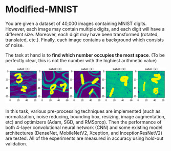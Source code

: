 # Modified-MNIST

You are given a dataset of 40,000 images containing MNIST digits. However, each image may contain multiple digits, and each digit will have a different size. Moreover, each digit may have been transformed (rotated, translated, etc.). Finally, each image contains a background which consists of noise.

The task at hand is to **find which number occupies the most space**. (To be perfectly clear, this is not the number with the highiest arithmetic value)

![Modified MNIST](./image/modified_mnist.png)

In this task, various pre-processing techniques are implemented (such as normalization, noise reducing, bounding box, resizing, image augmentation, etc) and optimizers (Adam, SGD, and RMSprop). Then the performance of both 4-layer convolutional neural network (CNN) and some existing model architectures (DenseNet, MobileNetV2, Xception, and InceptionResNetV2) are tested. All of the experiments are measured in accuracy using hold-out validation. 